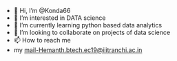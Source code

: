 - 👋 Hi, I’m @Konda66
- 👀 I’m interested in DATA science 
- 🌱 I’m currently learning python based data analytics
- 💞️ I’m looking to collaborate on projects of data science
- 📫 How to reach me 
-  my mail-Hemanth.btech.ec19@iiitranchi.ac.in

<!---
Konda66/Konda66 is a ✨ special ✨ repository because its `README.md` (this file) appears on your GitHub profile.
You can click the Preview link to take a look at your changes.
--->
